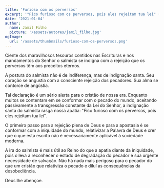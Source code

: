 ```yaml
---
title: 'Furioso com os perversos'
excerpt: '"Fico furioso com os perversos, pois eles rejeitam tua lei" (Salmos 119.53)'
date: '2021-01-04'
author:
  name: Jamil Filho
  picture: '/assets/autores/jamil_filho.jpg'
ogImage:
  url: '/assets/thumbnails/furioso-com-os-perversos.png'
---
```


Ciente dos maravilhosos tesouros contidos nas Escrituras e nos mandamentos do Senhor o salmista se indigna com a rejeição que os perversos têm aos preceitos eternos.

A postura do salmista não é de indiferença, mas de indignação santa. Seu coração se angustia com a consciente rejeição dos pecadores. Sua alma se contorce de angústia.

Tal declaração é um sério alerta para o cristão de nossa era. Enquanto muitos se contentam em se conformar com o pecado do mundo, aceitando passivamente a transgressão constante da Lei do Senhor, a indignação santa do salmista rasga nossa apatia: "Fico furioso com os perversos, pois eles rejeitam tua lei".

O primeiro passo para a rejeição plena de Deus e para a apostasia é se conformar com a iniquidade do mundo, relativizar a Palavra de Deus e crer que o que está escrito não é necessariamente aplicável à sociedade moderna.

A ira do salmista é mais útil ao Reino do que a apatia diante da iniquidade, pois o leva a reconhecer o estado de degradação do pecador e sua urgente necessidade de salvação. Não há nada mais perigoso para o pecador do que um cristão que relativiza o pecado e diluí as consequências da desobediência.

Deus lhe abençoe.